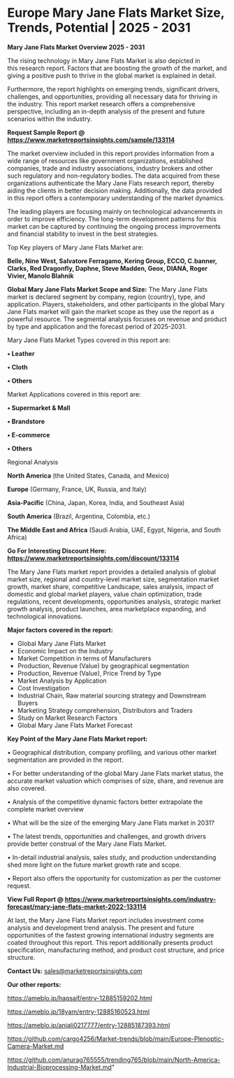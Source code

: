 # Europe Mary Jane Flats Market Size, Trends, Potential | 2025 - 2031

<Strong> Mary Jane Flats Market Overview 2025 - 2031</strong>

The rising technology in Mary Jane Flats Market is also depicted in this research report. Factors that are boosting the growth of the market, and giving a positive push to thrive in the global market is explained in detail.

Furthermore, the report highlights on emerging trends, significant drivers, challenges, and opportunities, providing all necessary data for thriving in the industry. This report market research offers a comprehensive perspective, including an in-depth analysis of the present and future scenarios within the industry.

<strong>Request Sample Report @ <a href=https://www.marketreportsinsights.com/sample/133114>https://www.marketreportsinsights.com/sample/133114</a></strong>

The market overview included in this report provides information from a wide range of resources like government organizations, established companies, trade and industry associations, industry brokers and other such regulatory and non-regulatory bodies. The data acquired from these organizations authenticate the Mary Jane Flats research report, thereby aiding the clients in better decision making. Additionally, the data provided in this report offers a contemporary understanding of the market dynamics.

The leading players are focusing mainly on technological advancements in order to improve efficiency. The long-term development patterns for this market can be captured by continuing the ongoing process improvements and financial stability to invest in the best strategies.

Top Key players of Mary Jane Flats Market are:

<strong>Belle, Nine West, Salvatore Ferragamo, Kering Group, ECCO, C.banner, Clarks, Red Dragonfly, Daphne, Steve Madden, Geox, DIANA, Roger Vivier, Manolo Blahnik</strong>

<strong><b>Global Mary Jane Flats Market Scope and Size:</b></strong>
The Mary Jane Flats market is declared segment by company, region (country), type, and application. Players, stakeholders, and other participants in the global Mary Jane Flats market will gain the market scope as they use the report as a powerful resource. The segmental analysis focuses on revenue and product by type and application and the forecast period of 2025-2031.

Mary Jane Flats Market Types covered in this report are:

<strong>• Leather

• Cloth

• Others</strong>

Market Applications covered in this report are:

<strong>• Supermarket & Mall

• Brandstore

• E-commerce

• Others</strong> 

Regional Analysis

<strong>North America</strong> (the United States, Canada, and Mexico)

<strong>Europe</strong> (Germany, France, UK, Russia, and Italy)

<strong>Asia-Pacific</strong> (China, Japan, Korea, India, and Southeast Asia)

<strong>South America</strong> (Brazil, Argentina, Colombia, etc.)

<strong>The Middle East and Africa</strong> (Saudi Arabia, UAE, Egypt, Nigeria, and South Africa)

<strong>Go For Interesting Discount Here: <a href=https://www.marketreportsinsights.com/discount/133114>https://www.marketreportsinsights.com/discount/133114</a></strong>

The Mary Jane Flats market report provides a detailed analysis of global market size, regional and country-level market size, segmentation market growth, market share, competitive Landscape, sales analysis, impact of domestic and global market players, value chain optimization, trade regulations, recent developments, opportunities analysis, strategic market growth analysis, product launches, area marketplace expanding, and technological innovations.

<strong><b>Major factors covered in the report:</b></strong>
<ul>
  <li>Global Mary Jane Flats Market </li>
  <li>Economic Impact on the Industry</li>
  <li>Market Competition in terms of Manufacturers</li>
  <li>Production, Revenue (Value) by geographical segmentation</li>
  <li>Production, Revenue (Value), Price Trend by Type</li>
  <li>Market Analysis by Application</li>
  <li>Cost Investigation</li>
  <li>Industrial Chain, Raw material sourcing strategy and Downstream Buyers</li>
  <li>Marketing Strategy comprehension, Distributors and Traders</li>
  <li>Study on Market Research Factors</li>
  <li>Global Mary Jane Flats Market Forecast</li>
</ul>

<strong><b>Key Point of the Mary Jane Flats Market report:</b></strong>

• Geographical distribution, company profiling, and various other market segmentation are provided in the report.

• For better understanding of the global Mary Jane Flats market status, the accurate market valuation which comprises of size, share, and revenue are also covered.

• Analysis of the competitive dynamic factors better extrapolate the complete market overview

• What will be the size of the emerging Mary Jane Flats market in 2031?

• The latest trends, opportunities and challenges, and growth drivers provide better construal of the Mary Jane Flats Market.

• In-detail industrial analysis, sales study, and production understanding shed more light on the future market growth rate and scope.

• Report also offers the opportunity for customization as per the customer request.

<strong><b>View Full Report @ <a href=https://www.marketreportsinsights.com/industry-forecast/mary-jane-flats-market-2022-133114>https://www.marketreportsinsights.com/industry-forecast/mary-jane-flats-market-2022-133114</a></b></strong>


At last, the Mary Jane Flats Market report includes investment come analysis and development trend analysis. The present and future opportunities of the fastest growing international industry segments are coated throughout this report. This report additionally presents product specification, manufacturing method, and product cost structure, and price structure.

<strong>Contact Us:</strong>
sales@marketreportsinsights.com

<strong>Our other reports:</strong>

<a href=https://ameblo.jp/haqsaif/entry-12885159202.html>https://ameblo.jp/haqsaif/entry-12885159202.html</a>

<a href=https://ameblo.jp/18yam/entry-12885160523.html>https://ameblo.jp/18yam/entry-12885160523.html</a>

<a href=https://ameblo.jp/anjali0217777/entry-12885187393.html>https://ameblo.jp/anjali0217777/entry-12885187393.html</a>

<a href=https://github.com/cargo4256/Market-trends/blob/main/Europe-Plenoptic-Camera-Market.md>https://github.com/cargo4256/Market-trends/blob/main/Europe-Plenoptic-Camera-Market.md</a>

<a href=https://github.com/anurag765555/trending765/blob/main/North-America-Industrial-Bioprocessing-Market.md>https://github.com/anurag765555/trending765/blob/main/North-America-Industrial-Bioprocessing-Market.md</a>"
